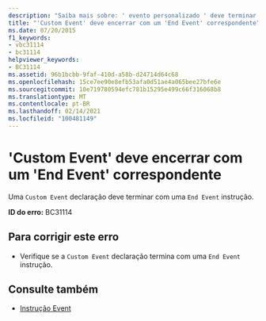 ```yaml
---
description: "Saiba mais sobre: ' evento personalizado ' deve terminar com um ' End Event ' correspondente"
title: "'Custom Event' deve encerrar com um 'End Event' correspondente"
ms.date: 07/20/2015
f1_keywords:
- vbc31114
- bc31114
helpviewer_keywords:
- BC31114
ms.assetid: 96b1bcbb-9faf-410d-a58b-d24714d64c68
ms.openlocfilehash: 15ce7ee90e8efb53afa0d51ae4a065bee27bfe6e
ms.sourcegitcommit: 10e719780594efc781b15295e499c66f316068b8
ms.translationtype: MT
ms.contentlocale: pt-BR
ms.lasthandoff: 02/14/2021
ms.locfileid: "100481149"
---
```

# <a name="custom-event-must-end-with-a-matching-end-event"></a>'Custom Event' deve encerrar com um 'End Event' correspondente

Uma `Custom Event` declaração deve terminar com uma `End Event` instrução.  
  
 **ID do erro:** BC31114  
  
## <a name="to-correct-this-error"></a>Para corrigir este erro  
  
- Verifique se a `Custom Event` declaração termina com uma `End Event` instrução.  
  
## <a name="see-also"></a>Consulte também

- [Instrução Event](../language-reference/statements/event-statement.md)
